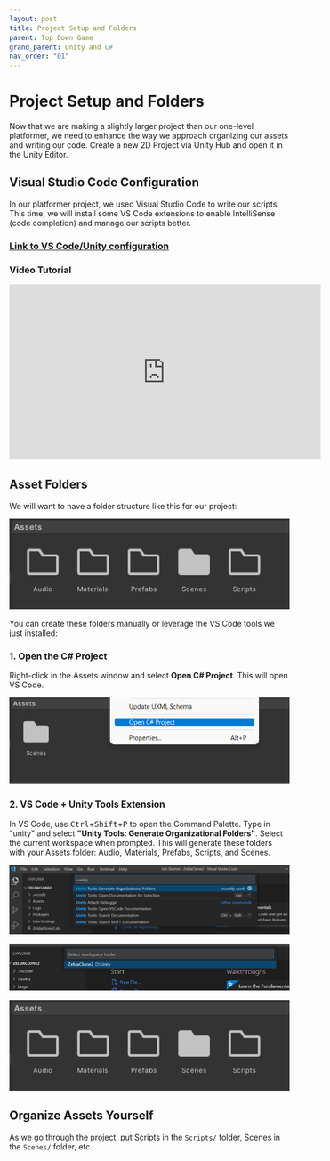 ```yaml
---
layout: post
title: Project Setup and Folders
parent: Top Down Game
grand_parent: Unity and C#
nav_order: "01"
---
```


# Project Setup and Folders

Now that we are making a slightly larger project than our one-level platformer, we need to enhance the way we approach organizing our assets and writing our code. Create a new 2D Project via Unity Hub and open it in the Unity Editor.

## Visual Studio Code Configuration

In our platformer project, we used Visual Studio Code to write our scripts. This time, we will install some VS Code extensions to enable IntelliSense (code completion) and manage our scripts better.

### [Link to VS Code/Unity configuration](https://code.visualstudio.com/docs/other/unity)

### Video Tutorial

<iframe width="560" height="315" src="https://www.youtube.com/embed/4WWX2_tZu5Q" title="YouTube video player" frameborder="0" allow="accelerometer; autoplay; clipboard-write; encrypted-media; gyroscope; picture-in-picture" allowfullscreen></iframe>

## Asset Folders

We will want to have a folder structure like this for our project:

![Asset Organization](/assets/images/unity/topdown/01/org-complete.png)

You can create these folders manually or leverage the VS Code tools we just installed:

### 1. Open the C# Project

Right-click in the Assets window and select **Open C# Project**. This will open VS Code.

![Open Project](/assets/images/unity/topdown/01/org-csharp.png)

### 2. VS Code + Unity Tools Extension

In VS Code, use <kbd>Ctrl</kbd>+<kbd>Shift</kbd>+<kbd>P</kbd> to open the Command Palette. Type in "unity" and select **"Unity Tools: Generate Organizational Folders"**. Select the current workspace when prompted. This will generate these folders with your Assets folder: Audio, Materials, Prefabs, Scripts, and Scenes.

![Open Project](/assets/images/unity/topdown/01/org-folders.png)

![Open Project](/assets/images/unity/topdown/01/org-workspace.png)

![Asset Organization](/assets/images/unity/topdown/01/org-complete.png)

## Organize Assets Yourself

As we go through the project, put Scripts in the `Scripts/` folder, Scenes in the `Scenes/` folder, etc.

